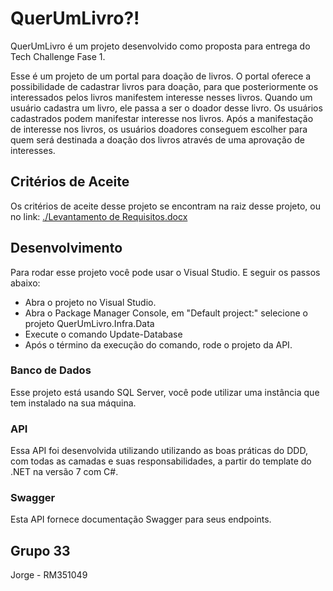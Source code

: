 # QuerUmLivro?!

QuerUmLivro é um projeto desenvolvido como proposta para entrega do Tech Challenge Fase 1.

Esse é um projeto de um portal para doação de livros.
O portal oferece a possibilidade de cadastrar livros para doação, para que posteriormente os interessados pelos livros manifestem interesse nesses livros. 
Quando um usuário cadastra um livro, ele passa a ser o doador desse livro.
Os usuários cadastrados podem manifestar interesse nos livros. Após a manifestação de interesse nos livros, os usuários doadores conseguem escolher para quem será destinada a doação dos livros através de uma aprovação de interesses.


## Critérios de Aceite

Os critérios de aceite desse projeto se encontram na raiz desse projeto, ou no link: [./Levantamento de Requisitos.docx](https://github.com/jorgelodev/QuerUmLivro/blob/4edb0f46d13c3db6fa80d3d37b17b814d32a4131/Levantamento%20de%20Requisitos.docx)

## Desenvolvimento 

Para rodar esse projeto você pode usar o Visual Studio. E seguir os passos abaixo:

* Abra o projeto no Visual Studio.
* Abra o Package Manager Console, em "Default project:" selecione o projeto QuerUmLivro.Infra.Data
* Execute o comando Update-Database
* Após o término da execução do comando, rode o projeto da API.

### Banco de Dados

Esse projeto está usando SQL Server, você pode utilizar uma instância que tem instalado na sua máquina.

### API

Essa API foi desenvolvida utilizando utilizando as boas práticas do DDD, com todas as camadas e suas responsabilidades, a partir do template do .NET na versão 7 com C#.

### Swagger

Esta API fornece documentação Swagger para seus endpoints.

## Grupo 33
Jorge - RM351049


